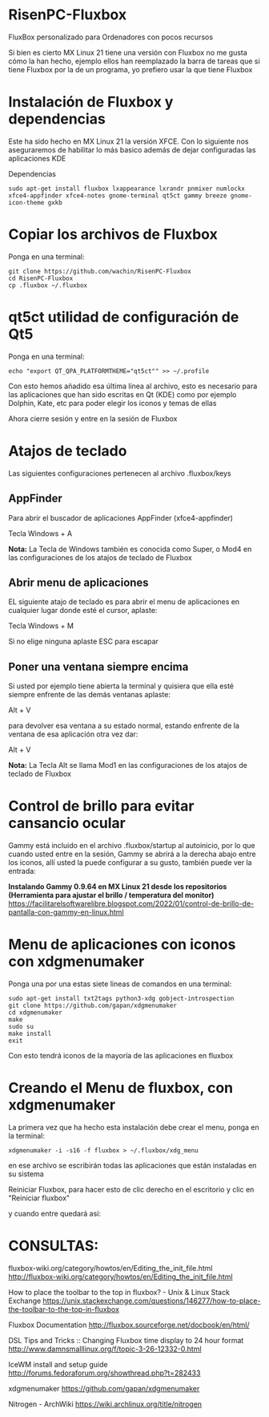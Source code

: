 # RisenPC-Fluxbox
FluxBox personalizado para Ordenadores con pocos recursos

Si bien es cierto MX Linux 21 tiene una versión con Fluxbox no me gusta cómo la han hecho, ejemplo ellos han reemplazado la barra de tareas que si tiene Fluxbox por la de un programa, yo prefiero usar la que tiene Fluxbox

   

# Instalación de Fluxbox y dependencias
Este ha sido hecho en MX Linux 21 la versión XFCE. Con lo siguiente nos aseguraremos de habilitar lo más basico además de dejar configuradas las aplicaciones KDE 

Dependencias

    sudo apt-get install fluxbox lxappearance lxrandr pnmixer numlockx xfce4-appfinder xfce4-notes gnome-terminal qt5ct gammy breeze gnome-icon-theme gxkb


# Copiar los archivos de Fluxbox
Ponga en una terminal:

    git clone https://github.com/wachin/RisenPC-Fluxbox
    cd RisenPC-Fluxbox
    cp .fluxbox ~/.fluxbox

# qt5ct utilidad de configuración de Qt5
Ponga en una terminal:

    echo "export QT_QPA_PLATFORMTHEME="qt5ct"" >> ~/.profile

Con esto hemos añadido esa última línea al archivo, esto es necesario para las aplicaciones que han sido escritas en Qt (KDE) como por ejemplo Dolphin, Kate, etc para poder elegir los iconos y temas de ellas

Ahora cierre sesión y entre en la sesión de Fluxbox 



# Atajos de teclado
Las siguientes configuraciones pertenecen al archivo .fluxbox/keys

## AppFinder
Para abrir el buscador de aplicaciones AppFinder (xfce4-appfinder)

Tecla Windows + A

**Nota:** La Tecla de Windows también es conocida como Super, o Mod4 en las configuraciones de los atajos de teclado de Fluxbox


## Abrir menu de aplicaciones
EL siguiente atajo de teclado es para abrir el menu de aplicaciones en cualquier lugar donde esté el cursor, aplaste:

Tecla Windows + M

Si no elige ninguna aplaste ESC para escapar

## Poner una ventana siempre encima
Si usted por ejemplo tiene abierta la terminal y quisiera que ella esté siempre enfrente de las demás ventanas aplaste:

Alt + V

para devolver esa ventana a su estado normal, estando enfrente de la ventana de esa aplicación otra vez dar:

Alt + V

**Nota:** La Tecla Alt se llama Mod1 en las configuraciones de los atajos de teclado de Fluxbox


# Control de brillo para evitar cansancio ocular

Gammy está incluido en el archivo .fluxbox/startup al autoinicio, por lo que cuando usted entre en la sesión, Gammy se abrirá a la derecha abajo entre los iconos, allí usted la puede configurar a su gusto, también puede ver la entrada:

**Instalando Gammy 0.9.64 en MX Linux 21 desde los repositorios (Herramienta para ajustar el brillo / temperatura del monitor)**
https://facilitarelsoftwarelibre.blogspot.com/2022/01/control-de-brillo-de-pantalla-con-gammy-en-linux.html


# Menu de aplicaciones con iconos con xdgmenumaker
Ponga una por una estas siete lineas de comandos en una terminal:

```
sudo apt-get install txt2tags python3-xdg gobject-introspection
git clone https://github.com/gapan/xdgmenumaker
cd xdgmenumaker
make
sudo su
make install
exit
```

Con esto tendrá iconos de la mayoría de las aplicaciones en fluxbox


# Creando el Menu de fluxbox, con xdgmenumaker

La primera vez que ha hecho esta instalación debe crear el menu, ponga en la terminal:

    xdgmenumaker -i -s16 -f fluxbox > ~/.fluxbox/xdg_menu

en ese archivo se escribirán todas las aplicaciones que están instaladas en su sistema    

Reiniciar Fluxbox, para hacer esto de clic derecho en el escritorio y clic en "Reiniciar fluxbox"



y cuando entre quedará así:




# CONSULTAS: 

fluxbox-wiki.org/category/howtos/en/Editing_the_init_file.html
http://fluxbox-wiki.org/category/howtos/en/Editing_the_init_file.html

How to place the toolbar to the top in fluxbox? - Unix & Linux Stack Exchange
https://unix.stackexchange.com/questions/146277/how-to-place-the-toolbar-to-the-top-in-fluxbox

Fluxbox Documentation
http://fluxbox.sourceforge.net/docbook/en/html/

DSL Tips and Tricks :: Changing Fluxbox time display to 24 hour format
http://www.damnsmalllinux.org/f/topic-3-26-12332-0.html

IceWM install and setup guide
http://forums.fedoraforum.org/showthread.php?t=282433

xdgmenumaker
https://github.com/gapan/xdgmenumaker

Nitrogen - ArchWiki
https://wiki.archlinux.org/title/nitrogen



